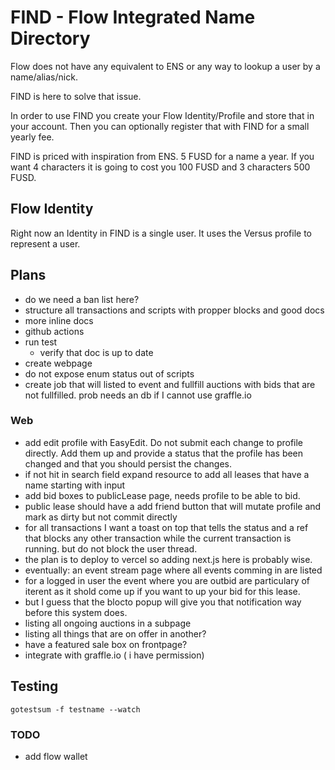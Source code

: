 # FIND - Flow Integrated Name Directory

Flow does not have any equivalent to ENS or any way to lookup a user by a name/alias/nick. 

FIND is here to solve that issue. 

In order to use FIND you create your Flow Identity/Profile and store that in your account. Then you can optionally register that with FIND for a small yearly fee. 

FIND is priced with inspiration from ENS. 5 FUSD for a name a year. If you want 4 characters it is going to cost you 100 FUSD and 3 characters 500 FUSD.

## Flow Identity

Right now an Identity in FIND is a single user.  It uses the Versus profile to represent a user.


## Plans
 - do we need a ban list here?
 - structure all transactions and scripts with propper blocks and good docs
 - more inline docs
 - github actions
  - run test
	- verify that doc is up to date
 - create webpage
 - do not expose enum status out of scripts
 - create job that will listed to event and fullfill auctions with bids that are not fullfilled. prob needs an db if I cannot use graffle.io


### Web
 - add edit profile with EasyEdit. Do not submit each change to profile directly. Add them up and provide a status that the profile has been changed and that you should persist the changes. 
 - if not hit in search field expand resource to add all leases that have a name starting with input
 - add bid boxes to publicLease page, needs profile to be able to bid.
 - public lease should have a add friend button that will mutate profile and mark as dirty but not commit directly
 - for all transactions I want a toast on top that tells the status and a ref that blocks any other transaction while the current transaction is running. but do not block the user thread. 
 -  the plan is to deploy to vercel so adding next.js here is probably wise. 
 - eventually: an event stream page where all events comming in are listed
 - for a logged in user the event where you are outbid are particulary of iterent as it shold come up if you want to up your bid for this lease. 
 - but I guess that the blocto popup will give you that notification way before this system does.  
 - listing all ongoing auctions in a subpage
 - listing all things that are on offer in another?
 - have a featured sale box on frontpage?
 - integrate with graffle.io ( i have permission)
## Testing

 `gotestsum -f testname --watch`


### TODO
 - add flow wallet
